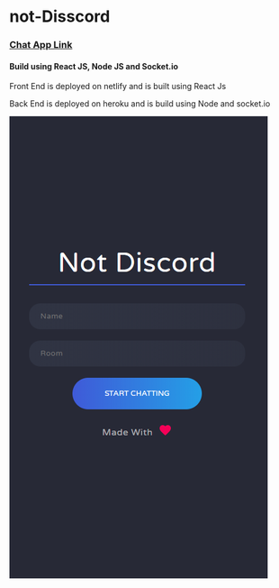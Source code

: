 # not-Disscord

### [Chat App Link](https://notdiscord.netlify.app/)

#### Build using React JS, Node JS and Socket.io

Front End is deployed on netlify and is built using React Js

Back End is deployed on heroku and is build using Node and socket.io

![DashBoard](https://github.com/iamshm/not-Disscord/blob/master/screenshots/Screenshot%20(254).png)
